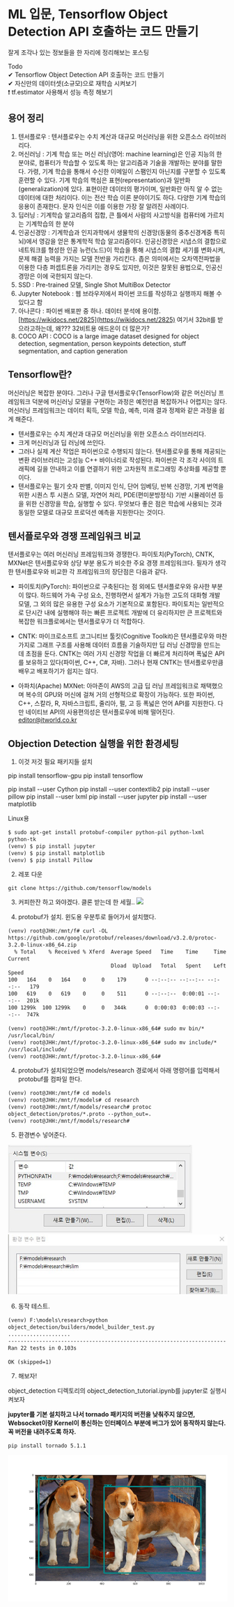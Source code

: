 # ML 입문, Tensorflow Object Detection API 호출하는 코드 만들기
잘게 조각나 있는 정보들을 한 자리에 정리해보는 포스팅

Todo  
✔ Tensorflow Object Detection API 호출하는 코드 만들기  
✔ 자신만의 데이터셋(소규모)으로 재학습 시켜보기  
❗ tf.estimator 사용해서 성능 측정 해보기  

## 용어 정리
1. 텐서플로우 : 텐서플로우는 수치 계산과 대규모 머신러닝을 위한 오픈소스 라이브러리다. 
2. 머신러닝 : 기계 학습 또는 머신 러닝(영어: machine learning)은 인공 지능의 한 분야로, 컴퓨터가 학습할 수 있도록 하는 알고리즘과 기술을 개발하는 분야를 말한다. 가령, 기계 학습을 통해서 수신한 이메일이 스팸인지 아닌지를 구분할 수 있도록 훈련할 수 있다. 기계 학습의 핵심은 표현(representation)과 일반화(generalization)에 있다. 표현이란 데이터의 평가이며, 일반화란 아직 알 수 없는 데이터에 대한 처리이다. 이는 전산 학습 이론 분야이기도 하다. 다양한 기계 학습의 응용이 존재한다. 문자 인식은 이를 이용한 가장 잘 알려진 사례이다.
3. 딥러닝 : 기계학습 알고리즘의 집합, 큰 틀에서 사람의 사고방식을 컴퓨터에 가르치는 기계학습의 한 분야
4. 인공신경망 : 기계학습과 인지과학에서 생물학의 신경망(동물의 중추신경계중 특히 뇌)에서 영감을 얻은 통계학적 학습 알고리즘이다. 인공신경망은 시냅스의 결합으로 네트워크를 형성한 인공 뉴런(노드)이 학습을 통해 시냅스의 결합 세기를 변화시켜, 문제 해결 능력을 가지는 모델 전반을 가리킨다. 좁은 의미에서는 오차역전파법을 이용한 다층 퍼셉트론을 가리키는 경우도 있지만, 이것은 잘못된 용법으로, 인공신경망은 이에 국한되지 않는다.
5. SSD : Pre-trained 모델, Single Shot MultiBox Detector
6. Jupyter Notebook : 웹 브라우저에서 파이썬 코드를 작성하고 실행까지 해볼 수 있다고 함
7. 아나콘다 : 파이썬 배포판 중 하나. 데이터 분석에 용이함. [https://wikidocs.net/2825](https://wikidocs.net/2825) 여기서 32bit를 받으라고하는데, 왜??? 32비트용 애드온이 더 많은가?
8. COCO API : COCO is a large image dataset designed for object detection, segmentation, person keypoints detection, stuff segmentation, and caption generation

## Tensorflow란?
머신러닝은 복잡한 분야다. 그러나 구글 텐서플로우(TensorFlow)와 같은 머신러닝 프레임워크 덕분에 머신러닝 모델을 구현하는 과정은 예전만큼 복잡하거나 어렵지는 않다. 머신러닝 프레임워크는 데이터 획득, 모델 학습, 예측, 미래 결과 정제와 같은 과정을 쉽게 해준다.

- 텐서플로우는 수치 계산과 대규모 머신러닝을 위한 오픈소스 라이브러리다. 
- 크게 머신러닝과 딥 러닝에 쓰인다. 
- 그러나 실제 계산 작업은 파이썬으로 수행되지 않는다. 텐서플로우를 통해 제공되는 변환 라이브러리는 고성능 C++ 바이너리로 작성된다. 파이썬은 각 조각 사이의 트래픽에 길을 안내하고 이를 연결하기 위한 고차원적 프로그래밍 추상화를 제공할 뿐이다.
- 텐서플로우는 필기 숫자 판별, 이미지 인식, 단어 임베딩, 반복 신경망, 기계 번역을 위한 시퀀스 투 시퀀스 모델, 자연어 처리, PDE(편미분방정식) 기반 시뮬레이션 등을 위한 신경망을 학습, 실행할 수 있다. 무엇보다 좋은 점은 학습에 사용되는 것과 동일한 모델로 대규모 프로덕션 예측을 지원한다는 것이다.

## 텐서플로우와 경쟁 프레임워크 비교 
텐서플로우는 여러 머신러닝 프레임워크와 경쟁한다. 파이토치(PyTorch), CNTK, MXNet은 텐서플로우와 상당 부분 용도가 비슷한 주요 경쟁 프레임워크다. 필자가 생각한 텐서플로우와 비교한 각 프레임워크의 장단점은 다음과 같다.

- 파이토치(PyTorch): 파이썬으로 구축된다는 점 외에도 텐서플로우와 유사한 부분이 많다. 하드웨어 가속 구성 요소, 진행하면서 설계가 가능한 고도의 대화형 개발 모델, 그 외의 많은 유용한 구성 요소가 기본적으로 포함된다. 파이토치는 일반적으로 단시간 내에 실행해야 하는 빠른 프로젝트 개발에 더 유리하지만 큰 프로젝트와 복잡한 워크플로에서는 텐서플로우가 더 적합하다.

- CNTK: 마이크로소프트 코그니티브 툴킷(Cognitive Toolkit)은 텐서플로우와 마찬가지로 그래프 구조를 사용해 데이터 흐름을 기술하지만 딥 러닝 신경망을 만드는 데 초점을 둔다. CNTK는 여러 가지 신경망 작업을 더 빠르게 처리하며 폭넓은 API를 보유하고 있다(파이썬, C++, C#, 자바). 그러나 현재 CNTK는 텐서플로우만큼 배우고 배포하기가 쉽지는 않다.

- 아파치(Apache) MXNet: 아마존이 AWS의 고급 딥 러닝 프레임워크로 채택했으며 복수의 GPU와 머신에 걸쳐 거의 선형적으로 확장이 가능하다. 또한 파이썬, C++, 스칼라, R, 자바스크립트, 줄리아, 펄, 고 등 폭넓은 언어 API를 지원한다. 다만 네이티브 API의 사용편의성은 텐서플로우에 비해 떨어진다. editor@itworld.co.kr  

## Objection Detection 실행을 위한 환경세팅

1. 이것 저것 필요 패키지들 설치

pip install tensorflow-gpu
pip install tensorflow

pip install --user Cython
pip install --user contextlib2
pip install --user pillow
pip install --user lxml
pip install --user jupyter
pip install --user matplotlib

Linux용
```
$ sudo apt-get install protobuf-compiler python-pil python-lxml python-tk
(venv) $ pip install jupyter
(venv) $ pip install matplotlib
(venv) $ pip install Pillow
```

2. 레포 다운
```
git clone https://github.com/tensorflow/models
```

3. 커피한잔 하고 와야겠다. 클론 받는데 한 세월..
![](./clone.jpg)


3. protobuf가 설치. 윈도용 우분투로 들어가서 설치했다.
```
(venv) root@JHH:/mnt/f# curl -OL https://github.com/google/protobuf/releases/download/v3.2.0/protoc-3.2.0-linux-x86_64.zip
  % Total    % Received % Xferd  Average Speed   Time    Time     Time  Current
                                 Dload  Upload   Total   Spent    Left  Speed
100   164    0   164    0     0    179      0 --:--:-- --:--:-- --:--:--   179
100   619    0   619    0     0    511      0 --:--:--  0:00:01 --:--:--  201k
100 1299k  100 1299k    0     0   344k      0  0:00:03  0:00:03 --:--:--  747k

(venv) root@JHH:/mnt/f/protoc-3.2.0-linux-x86_64# sudo mv bin/* /usr/local/bin/
(venv) root@JHH:/mnt/f/protoc-3.2.0-linux-x86_64# sudo mv include/* /usr/local/include/
(venv) root@JHH:/mnt/f/protoc-3.2.0-linux-x86_64#
```

4. protobuf가 설치되었으면 models/research 경로에서 아래 명령어를 입력해서 protobuf를 컴파일 한다.

```
(venv) root@JHH:/mnt/f# cd models
(venv) root@JHH:/mnt/f/models# cd research
(venv) root@JHH:/mnt/f/models/research# protoc object_detection/protos/*.proto --python_out=.
(venv) root@JHH:/mnt/f/models/research#
```

5. 환경변수 넣어준다.

![](./img/pythonpath.jpg)
![](./img/pythonpath2.jpg)

6. 동작 테스트.

```
(venv) F:\models\research>python object_detection/builders/model_builder_test.py
....................
----------------------------------------------------------------------
Ran 22 tests in 0.103s

OK (skipped=1)
```

7. 해보자!

object_detection 디렉토리의 object_detection_tutorial.ipynb를 jupyter로 실행시켜보자

__jupyter를 기본 설치하고 나서 tornado 패키지의 버전을 낮춰주지 않으면, Websocket이랑 Kernel이 통신하는 인터페이스 부분에 버그가 있어 동작하지 않는다.
꼭 버전을 내려주도록 하자.__
```
pip install tornado 5.1.1
```

![](./img/result.png)
